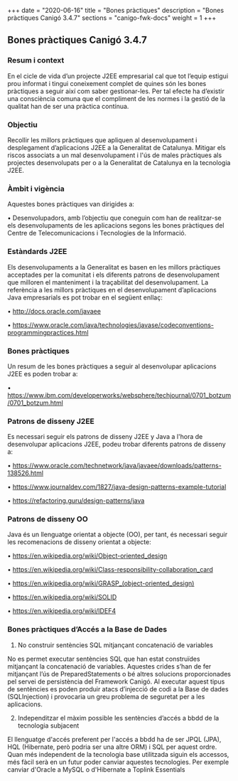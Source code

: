 +++
date        = "2020-06-16"
title       = "Bones pràctiques"
description = "Bones pràctiques Canigó 3.4.7"
sections    = "canigo-fwk-docs"
weight      = 1
+++

## Bones pràctiques Canigó 3.4.7

### Resum i context

En el cicle de vida d’un projecte J2EE empresarial cal que tot l’equip estigui prou informat i tingui coneixement complet de quines són les bones pràctiques a seguir així com saber gestionar-les. Per tal efecte ha d’existir una consciència comuna que el compliment de les normes i la gestió de la qualitat han de ser una pràctica contínua.

### Objectiu

Recollir les millors pràctiques que apliquen al desenvolupament i desplegament d’aplicacions J2EE a la Generalitat de Catalunya.
Mitigar els riscos associats a un mal desenvolupament i l'ús de males pràctiques als projectes desenvolupats per o a la Generalitat de Catalunya en la tecnologia J2EE. 

### Àmbit i vigència

Aquestes bones pràctiques van dirigides a:

• Desenvolupadors, amb l’objectiu que coneguin com han de realitzar-se els desenvolupaments de les aplicacions segons les bones pràctiques del Centre de Telecomunicacions i Tecnologies de la Informació.

### Estàndards J2EE

Els desenvolupaments a la Generalitat es basen en les millors pràctiques acceptades per la comunitat i els diferents patrons de desenvolupament que milloren el manteniment i la traçabilitat del
desenvolupament.
La referència a les millors pràctiques en el desenvolupament d’aplicacions Java empresarials es pot trobar en el següent enllaç: 

• http://docs.oracle.com/javaee

• https://www.oracle.com/java/technologies/javase/codeconventions-programmingpractices.html

### Bones pràctiques

Un resum de les bones pràctiques a seguir al desenvolupar aplicacions J2EE es poden trobar a: 

• https://www.ibm.com/developerworks/websphere/techjournal/0701_botzum/0701_botzum.html

### Patrons de disseny J2EE

Es necessari seguir els patrons de disseny J2EE y Java a l'hora de desenvolupar aplicacions J2EE, podeu trobar diferents patrons de disseny a: 

• https://www.oracle.com/technetwork/java/javaee/downloads/patterns-138526.html

• https://www.journaldev.com/1827/java-design-patterns-example-tutorial

• https://refactoring.guru/design-patterns/java

### Patrons de disseny OO

Java és un llenguatge orientat a objecte (OO), per tant, és necessari seguir les recomenacions de disseny orientat a objecte:

• https://en.wikipedia.org/wiki/Object-oriented_design

• https://en.wikipedia.org/wiki/Class-responsibility-collaboration_card

• https://en.wikipedia.org/wiki/GRASP_(object-oriented_design)

• https://en.wikipedia.org/wiki/SOLID

• https://en.wikipedia.org/wiki/IDEF4

### Bones pràctiques d’Accés a la Base de Dades

1. No construir sentències SQL mitjançant concatenació de variables

No es permet executar sentències SQL que han estat construïdes mitjançant la concatenació de variables. Aquestes crides s’han de fer mitjançant l’ús de PreparedStatements o bé altres solucions proporcionades pel servei de persistència del Framework Canigó. Al executar aquest tipus de sentències es poden produir atacs d’injecció de codi a la Base de dades (SQLInjection) i provocaria un greu problema de seguretat per a les aplicacions.

2. Independitzar el màxim possible les sentències d’accés a bbdd de la tecnologia subjacent

El llenguatge d'accés preferent per l'accés a bbdd ha de ser JPQL (JPA), HQL (Hibernate, però podria ser una altre ORM) i SQL per aquest ordre. Quan més independent de la tecnologia base utilitzada siguin els accessos, més fàcil serà en un futur poder canviar aquestes tecnologies. Per exemple canviar d'Oracle a MySQL o d'Hibernate a Toplink Essentials